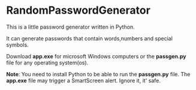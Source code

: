 # RandomPasswordGenerator
This is a little password generator written in Python.

It can generate passwords that contain words,numbers and special symbols.

Download **app.exe** for microsoft Windows computers or the **passgen.py** file for any operating system(os).

**Note**: You need to install Python to be able to run the **passgen.py** file.
          The **app.exe** file may trigger a SmartScreen alert. Ignore it, it' safe.
